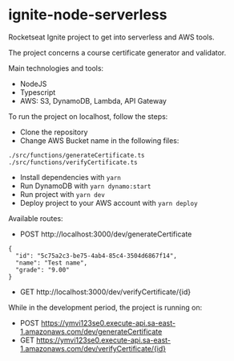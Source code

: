 # ignite-node-serverless
Rocketseat Ignite project to get into serverless and AWS tools.

The project concerns a course certificate generator and validator.

Main technologies and tools:
- NodeJS
- Typescript
- AWS: S3, DynamoDB, Lambda, API Gateway

To run the project on localhost, follow the steps:
- Clone the repository
- Change AWS Bucket name in the following files:
```
./src/functions/generateCertificate.ts
./src/functions/verifyCertificate.ts
```
- Install dependencies with ```yarn```
- Run DynamoDB with ```yarn dynamo:start```
- Run project with ```yarn dev```
- Deploy project to your AWS account with ```yarn deploy```

Available routes:
- POST http://localhost:3000/dev/generateCertificate
```
{
  "id": "5c75a2c3-be75-4ab4-85c4-3504d6867f14",
  "name": "Test name",
  "grade": "9.00"
}
```
- GET http://localhost:3000/dev/verifyCertificate/{id}

While in the development period, the project is running on:
- POST https://ymvi123se0.execute-api.sa-east-1.amazonaws.com/dev/generateCertificate
- GET https://ymvi123se0.execute-api.sa-east-1.amazonaws.com/dev/verifyCertificate/{id}
